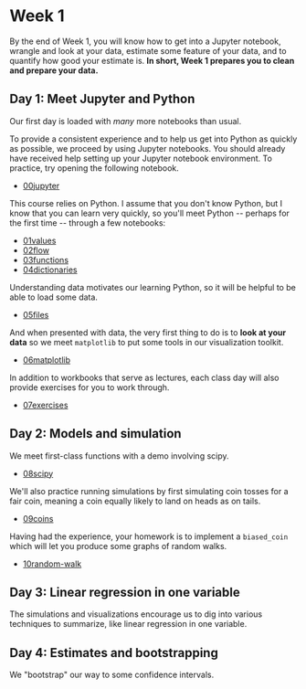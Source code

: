# Week 1

By the end of Week 1, you will know how to get into a Jupyter
notebook, wrangle and look at your data, estimate some feature of your
data, and to quantify how good your estimate is.  **In short, Week 1
prepares you to clean and prepare your data.**

## Day 1: Meet Jupyter and Python

Our first day is loaded with *many* more notebooks than usual.

To provide a consistent experience and to help us get into Python as
quickly as possible, we proceed by using Jupyter notebooks.  You
should already have received help setting up your Jupyter notebook
environment.  To practice, try opening the following notebook.

- [00jupyter](00jupyter.ipynb)

This course relies on Python.  I assume that you don't know Python,
but I know that you can learn very quickly, so you'll meet Python --
perhaps for the first time -- through a few notebooks:

- [01values](01values.ipynb)
- [02flow](02flow.ipynb)
- [03functions](03functions.ipynb)
- [04dictionaries](04dictionaries.ipynb)

Understanding data motivates our learning Python, so it will be
helpful to be able to load some data.

- [05files](05files.ipynb)

And when presented with data, the very first thing to do is to **look
at your data** so we meet `matplotlib` to put some tools in our
visualization toolkit.

- [06matplotlib](06matplotlib.ipynb)

In addition to workbooks that serve as lectures, each class day will
also provide exercises for you to work through.

- [07exercises](07exercises.ipynb)

## Day 2: Models and simulation

We meet first-class functions with a demo involving scipy.

- [08scipy](08scipy.ipynb)

We'll also practice running simulations by first simulating coin
tosses for a fair coin, meaning a coin equally likely to land on heads
as on tails.

- [09coins](09coins.ipynb)

Having had the experience, your homework is to implement a
`biased_coin` which will let you produce some graphs of random walks.

- [10random-walk](10random-walk.ipynb)

## Day 3: Linear regression in one variable

The simulations and visualizations encourage us to dig into various
techniques to summarize, like linear regression in one variable.

## Day 4: Estimates and bootstrapping

We "bootstrap" our way to some confidence intervals.




